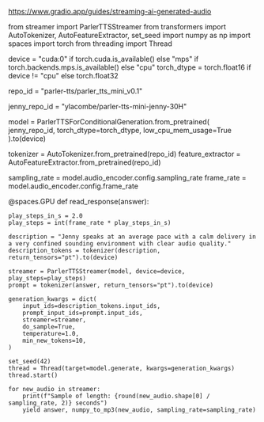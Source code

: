 https://www.gradio.app/guides/streaming-ai-generated-audio

from streamer import ParlerTTSStreamer
from transformers import AutoTokenizer, AutoFeatureExtractor, set_seed
import numpy as np
import spaces
import torch
from threading import Thread


device = "cuda:0" if torch.cuda.is_available() else "mps" if torch.backends.mps.is_available() else "cpu"
torch_dtype = torch.float16 if device != "cpu" else torch.float32

repo_id = "parler-tts/parler_tts_mini_v0.1"

jenny_repo_id = "ylacombe/parler-tts-mini-jenny-30H"

model = ParlerTTSForConditionalGeneration.from_pretrained(
    jenny_repo_id, torch_dtype=torch_dtype, low_cpu_mem_usage=True
).to(device)

tokenizer = AutoTokenizer.from_pretrained(repo_id)
feature_extractor = AutoFeatureExtractor.from_pretrained(repo_id)

sampling_rate = model.audio_encoder.config.sampling_rate
frame_rate = model.audio_encoder.config.frame_rate

@spaces.GPU
def read_response(answer):

    play_steps_in_s = 2.0
    play_steps = int(frame_rate * play_steps_in_s)

    description = "Jenny speaks at an average pace with a calm delivery in a very confined sounding environment with clear audio quality."
    description_tokens = tokenizer(description, return_tensors="pt").to(device)

    streamer = ParlerTTSStreamer(model, device=device, play_steps=play_steps)
    prompt = tokenizer(answer, return_tensors="pt").to(device)

    generation_kwargs = dict(
        input_ids=description_tokens.input_ids,
        prompt_input_ids=prompt.input_ids,
        streamer=streamer,
        do_sample=True,
        temperature=1.0,
        min_new_tokens=10,
    )

    set_seed(42)
    thread = Thread(target=model.generate, kwargs=generation_kwargs)
    thread.start()

    for new_audio in streamer:
        print(f"Sample of length: {round(new_audio.shape[0] / sampling_rate, 2)} seconds")
        yield answer, numpy_to_mp3(new_audio, sampling_rate=sampling_rate)
